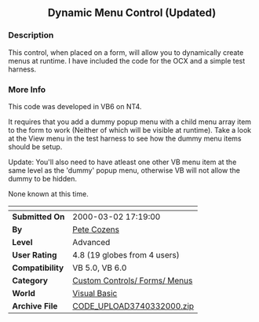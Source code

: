 ﻿<div align="center">

## Dynamic Menu Control \(Updated\)


</div>

### Description

This control, when placed on a form, will allow you to dynamically create menus at runtime. I have included the code for the OCX and a simple test harness.
 
### More Info
 
This code was developed in VB6 on NT4.

It requires that you add a dummy popup menu with a child menu array item to the form to work (Neither of which will be visible at runtime). Take a look at the View menu in the test harness to see how the dummy menu items should be setup.

Update: You'll also need to have atleast one other VB menu item at the same level as the 'dummy' popup menu, otherwise VB will not allow the dummy to be hidden.

None known at this time.


<span>             |<span>
---                |---
**Submitted On**   |2000-03-02 17:19:00
**By**             |[Pete Cozens](https://github.com/Planet-Source-Code/PSCIndex/blob/master/ByAuthor/pete-cozens.md)
**Level**          |Advanced
**User Rating**    |4.8 (19 globes from 4 users)
**Compatibility**  |VB 5\.0, VB 6\.0
**Category**       |[Custom Controls/ Forms/  Menus](https://github.com/Planet-Source-Code/PSCIndex/blob/master/ByCategory/custom-controls-forms-menus__1-4.md)
**World**          |[Visual Basic](https://github.com/Planet-Source-Code/PSCIndex/blob/master/ByWorld/visual-basic.md)
**Archive File**   |[CODE\_UPLOAD3740332000\.zip](https://github.com/Planet-Source-Code/pete-cozens-dynamic-menu-control-updated__1-5578/archive/master.zip)








